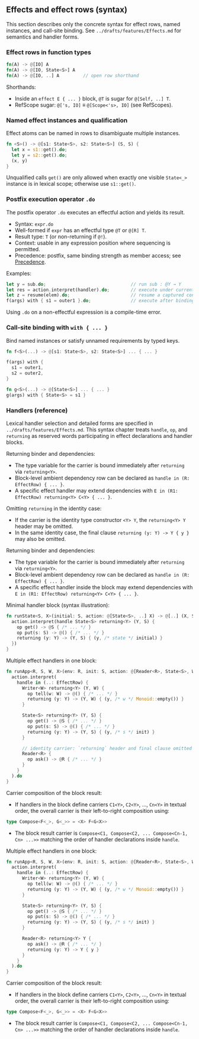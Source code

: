 ## Effects and effect rows (syntax)

This section describes only the concrete syntax for effect rows, named instances, and call-site binding. See `../drafts/features/Effects.md` for semantics and handler forms.

### Effect rows in function types
```rust
fn(A) -> @[IO] A
fn(A) -> @[IO, State<S>] A
fn(A) -> @[IO, ..] A         // open row shorthand
```

Shorthands:
- Inside an `effect E { ... }` block, `@T` is sugar for `@[Self, ..] T`.
- RefScope sugar: `@['s, IO]` ≡ `@[Scope<'s>, IO]` (see RefScopes).

### Named effect instances and qualification
Effect atoms can be named in rows to disambiguate multiple instances.

```rust
fn <S>() -> @[s1: State<S>, s2: State<S>] (S, S) {
  let x = s1::get().do;
  let y = s2::get().do;
  (x, y)
}
```

Unqualified calls `get()` are only allowed when exactly one visible `State<_>` instance is in lexical scope; otherwise use `s1::get()`.

### Postfix execution operator `.do`
The postfix operator `.do` executes an effectful action and yields its result.

- Syntax: `expr.do`
- Well-formed if `expr` has an effectful type `@T` or `@[R] T`.
- Result type: `T` (or non-returning if `@!`).
- Context: usable in any expression position where sequencing is permitted.
- Precedence: postfix, same binding strength as member access; see [Precedence](./Precedence.md).

Examples:
```rust
let y = sub.do;                                // run sub : @Y → Y
let res = action.interpret(handler).do;        // execute under current handlers
let z = resume(elem).do;                       // resume a captured continuation
f(args) with { s1 = outer1 }.do;               // execute after binding instances
```

Using `.do` on a non-effectful expression is a compile-time error.

### Call-site binding with `with { ... }`
Bind named instances or satisfy unnamed requirements by typed keys.

```rust
fn f<S>(...) -> @[s1: State<S>, s2: State<S>] ... { ... }

f(args) with {
  s1 = outer1,
  s2 = outer2,
}

fn g<S>(...) -> @[State<S>] ... { ... }
g(args) with { State<S> = s1 }
```

### Handlers (reference)
Lexical handler selection and detailed forms are specified in `../drafts/features/Effects.md`. This syntax chapter treats `handle`, `op`, and `returning` as reserved words participating in effect declarations and handler blocks.

Returning binder and dependencies:
- The type variable for the carrier is bound immediately after `returning` via `returning<Y>`.
- Block-level ambient dependency row can be declared as `handle in (R: EffectRow) { ... }`.
- A specific effect handler may extend dependencies with `E in (R1: EffectRow) returning<Y> C<Y> { ... }`.

Omitting `returning` in the identity case:
- If the carrier is the identity type constructor `<Y> Y`, the `returning<Y> Y` header may be omitted.
- In the same identity case, the final clause `returning (y: Y) -> Y { y }` may also be omitted.

Returning binder and dependencies:
- The type variable for the carrier is bound immediately after `returning` via `returning<Y>`.
- Block-level ambient dependency row can be declared as `handle in (R: EffectRow) { ... }`.
- A specific effect handler inside the block may extend dependencies with `E in (R1: EffectRow) returning<Y> C<Y> { ... }`.

Minimal handler block (syntax illustration):
```rust
fn runState<S, X>(initial: S, action: @[State<S>, ..] X) -> @[..] (X, S) {
  action.interpret(handle State<S> returning<Y> (Y, S) {
    op get() -> @S { /* ... */ }
    op put(s: S) -> @() { /* ... */ }
    returning (y: Y) -> (Y, S) { (y, /* state */ initial) }
  })
}
```

Multiple effect handlers in one block:
```rust
fn runApp<R, S, W, X>(env: R, init: S, action: @[Reader<R>, State<S>, Writer<W>, ..] X) -> @[..] ((X, S), W) {
  action.interpret(
    handle in (..: EffectRow) {
      Writer<W> returning<Y> (Y, W) {
        op tell(w: W) -> @() { /* ... */ }
        returning (y: Y) -> (Y, W) { (y, /* w */ Monoid::empty()) }
      }

      State<S> returning<Y> (Y, S) {
        op get() -> @S { /* ... */ }
        op put(s: S) -> @() { /* ... */ }
        returning (y: Y) -> (Y, S) { (y, /* s */ init) }
      }

      // identity carrier: `returning` header and final clause omitted
      Reader<R> {
        op ask() -> @R { /* ... */ }
      }
    }
  ).do
}
```

Carrier composition of the block result:
- If handlers in the block define carriers `C1<Y>`, `C2<Y>`, ..., `Cn<Y>` in textual order, the overall carrier is their left-to-right composition using:
```rust
type Compose<F<_>, G<_>> = <X> F<G<X>>
```
- The block result carrier is `Compose<C1, Compose<C2, ... Compose<Cn-1, Cn> ...>>` matching the order of handler declarations inside `handle`.

Multiple effect handlers in one block:
```rust
fn runApp<R, S, W, X>(env: R, init: S, action: @[Reader<R>, State<S>, Writer<W>, ..] X) -> @[..] ((X, S), W) {
  action.interpret(
    handle in (..: EffectRow) {
      Writer<W> returning<Y> (Y, W) {
        op tell(w: W) -> @() { /* ... */ }
        returning (y: Y) -> (Y, W) { (y, /* w */ Monoid::empty()) }
      }

      State<S> returning<Y> (Y, S) {
        op get() -> @S { /* ... */ }
        op put(s: S) -> @() { /* ... */ }
        returning (y: Y) -> (Y, S) { (y, /* s */ init) }
      }

      Reader<R> returning<Y> Y {
        op ask() -> @R { /* ... */ }
        returning (y: Y) -> Y { y }
      }
    }
  ).do
}
```

Carrier composition of the block result:
- If handlers in the block define carriers `C1<Y>`, `C2<Y>`, ..., `Cn<Y>` in textual order, the overall carrier is their left-to-right composition using:
```rust
type Compose<F<_>, G<_>> = <X> F<G<X>>
```
- The block result carrier is `Compose<C1, Compose<C2, ... Compose<Cn-1, Cn> ...>>` matching the order of handler declarations inside `handle`.


